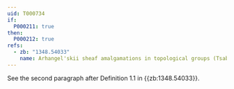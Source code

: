 ```yaml
---
uid: T000734
if:
  P000211: true
then:
  P000212: true
refs:
  - zb: "1348.54033"
    name: Arhangel'skii sheaf amalgamations in topological groups (Tsaban & Zdomskyy)
---
```


See the second paragraph after Definition 1.1 in {{zb:1348.54033}}.
